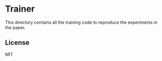 # Trainer

This directory contains all the training code to reproduce the experiments in the paper.

## License

MIT
